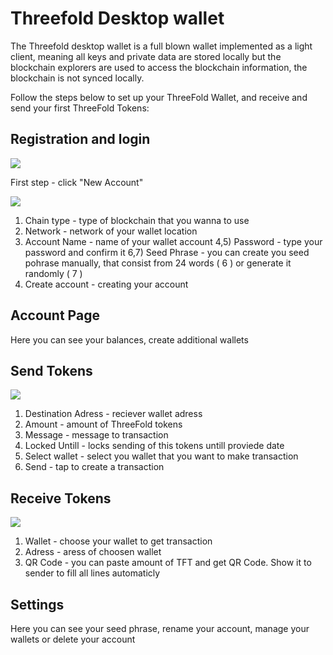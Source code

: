 # Threefold Desktop wallet

The Threefold desktop wallet is a full blown wallet implemented as a light client, meaning all keys and private data are stored locally but the blockchain explorers are used to access the blockchain information, the blockchain is not synced locally.

Follow the steps below to set up your ThreeFold Wallet, and receive and send your first ThreeFold Tokens:

## Registration and login

![](threefold_dsk_reg_1.png)

First step - click "New Account"

![](threefold_dsk_reg_2.png)

1) Chain type - type of blockchain that you wanna to use
2) Network - network of your wallet location
3) Account Name - name of your wallet account
4,5) Password - type your password and confirm it
6,7) Seed Phrase - you can create you seed pohrase manually, that consist from 24 words ( 6 ) or generate it randomly ( 7 )
8) Create account - creating your account

## Account Page

Here you can see your balances, create additional wallets

## Send Tokens

![](threefold_dsk_send.png)

1) Destination Adress - reciever wallet adress
2) Amount - amount of ThreeFold tokens
3) Message - message to transaction
4) Locked Untill - locks sending of this tokens untill proviede date
5) Select wallet - select you wallet that you want to make transaction
6) Send - tap to create a transaction

## Receive Tokens

![](threefold_dsk_recieve.png)

1) Wallet - choose your wallet to get transaction
2) Adress - aress of choosen wallet
3) QR Code - you can paste amount of TFT and get QR Code. Show it to sender to fill all lines automaticly

## Settings

Here you can see your seed phrase, rename your account, manage your wallets or delete your account
